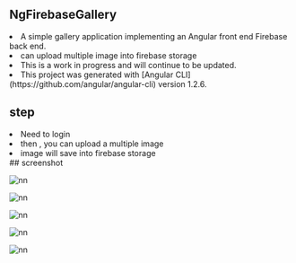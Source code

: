 ## NgFirebaseGallery

<li>A simple gallery application implementing an Angular front end Firebase back end.</li>
<li> can upload multiple image into firebase storage </li>
<li>This is a work in progress and will continue to be updated.</li>

<li>This project was generated with [Angular CLI](https://github.com/angular/angular-cli) version 1.2.6.</li>

## step 
<li> Need to login </li>
<li> then , you can upload a multiple image </li>
<li> image will save into firebase storage </li>
## screenshot

![nn](https://user-images.githubusercontent.com/12325386/29000670-d041d4f2-7aa4-11e7-84ea-10a74b443147.JPG)

![nn](https://user-images.githubusercontent.com/12325386/29000671-f2c6cd84-7aa4-11e7-80b6-995c44f54b44.JPG)

![nn](https://user-images.githubusercontent.com/12325386/29000674-4168a5ac-7aa5-11e7-8153-4a25d7693439.JPG)



![nn](https://user-images.githubusercontent.com/12325386/29000697-11ba61b4-7aa6-11e7-868b-da10bc8c0c94.JPG)

![nn](https://user-images.githubusercontent.com/12325386/29000710-aceb0e04-7aa6-11e7-855a-019f3b51121a.JPG)
